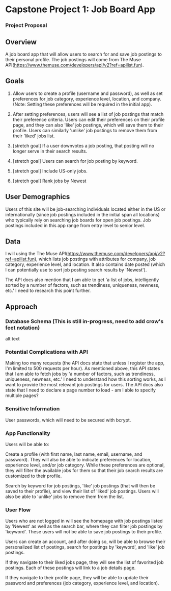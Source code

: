 # Capstone Project 1: Job Board App

### Project Proposal

## Overview
A job board app that will allow users to search for and save job postings to their personal profile. The job postings will come from The Muse API(https://www.themuse.com/developers/api/v2?ref=apilist.fun).

## Goals
1. Allow users to create a profile (username and password), as well as set preferences for job category, experience level, location, and company. (Note: Setting these preferences will be required in the initial app).

2. After setting preferences, users will see a list of job postings that match their preference criteria. Users can edit their preferences on their profile page, and they can also 'like' job postings, which will save them to their profile. Users can similarly 'unlike' job postings to remove them from their 'liked' jobs list.

3. [stretch goal] If a user downvotes a job posting, that posting will no longer serve in their search results.

4. [stretch goal] Users can search for job posting by keyword.

5. [stretch goal] Include US-only jobs. 

6. [stretch goal] Rank jobs by Newest 

## User Demographics
Users of this site will be job-searching individuals located either in the US or internationally (since job postings included in the initial span all locations) who typically rely on searching job boards for open job postings. Job postings included in this app range from entry level to senior level.

## Data
I will using the The Muse API(https://www.themuse.com/developers/api/v2?ref=apilist.fun), which lists job postings with attributes for company, job category, experience level, and location. It also contains date posted (which I can potentially use to sort job posting search results by 'Newest').

The API docs also mention that I am able to get 'a list of jobs, intelligently sorted by a number of factors, such as trendiness, uniqueness, newness, etc.' I need to research this point further.

## Approach
### Database Schema (This is still in-progress, need to add crow's feet notation)
alt text

### Potential Complications with API
Making too many requests (the API docs state that unless I register the app, I'm limited to 500 requests per hour).
As mentioned above, this API states that I am able to fetch jobs by 'a number of factors, such as trendiness, uniqueness, newness, etc.' I need to understand how this sorting works, as I want to provide the most relevant job postings for users.
The API docs also state that I need to declare a page number to load - am I able to specify multiple pages?

### Sensitive Information
User passwords, which will need to be secured with bcrypt.

### App Functionality
Users will be able to:

Create a profile (with first name, last name, email, username, and password). They will also be able to indicate preferences for location, experience level, and/or job category. While these preferences are optional, they will filter the available jobs for them so that their job search results are customized to their profile.

Search by keyword for job postings, 'like' job postings (that will then be saved to their profile), and view their list of 'liked' job postings. Users will also be able to 'unlike' jobs to remove them from the list.

### User Flow
Users who are not logged in will see the homepage with job postings listed by 'Newest' as well as the search bar, where they can filter job postings by 'keyword'. These users will not be able to save job postings to their profile.

Users can create an account, and after doing so, will be able to browse their personalized list of postings, search for postings by 'keyword', and 'like' job postings.

If they navigate to their liked jobs page, they will see the list of favorited job postings. Each of these postings will link to a job details page.

If they navigate to their profile page, they will be able to update their password and preferences (job category, experience level, and location).